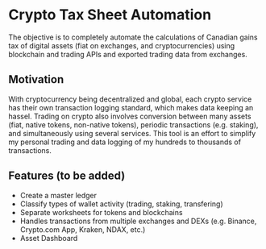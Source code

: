 # Crypto Tax Sheet Automation
 
The objective is to completely automate the calculations of Canadian gains tax of digital assets (fiat on exchanges, and cryptocurrencies) using blockchain and trading APIs and exported trading data from exchanges.

## Motivation
With cryptocurrency being decentralized and global, each crypto service has their own transaction logging standard, which makes data keeping an hassel. Trading on crypto also involves conversion between many assets (fiat, native tokens, non-native tokens), periodic transactions (e.g. staking), and simultaneously using several services. This tool is an effort to simplify my personal trading and data logging of my hundreds to thousands of transactions.

## Features (to be added)
- Create a master ledger
- Classify types of wallet activity (trading, staking, transfering)
- Separate worksheets for tokens and blockchains
- Handles transactions from multiple exchanges and DEXs (e.g. Binance, Crypto.com App, Kraken, NDAX, etc.)
- Asset Dashboard

